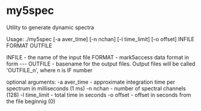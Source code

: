 # my5spec
Utility to generate dynamic spectra

Usage: ./my5spec [-a aver_time] [-n nchan] [-l time_limit] [-o offset] INFILE FORMAT OUTFILE 

INFILE    - the name of the input file
FORMAT    - mark5access data format in form <FORMAT>-<Mbps>-<nchan>-<nbit>
OUTFILE   - basename for the output files.
Output files will be called 'OUTFILE_n', where n is IF number

optional arguments:
  -a aver_time  - approximate integration time per spectrum in milliseconds (1 ms)
  -n nchan      - number of spectral channels (128)
  -l time_limit - total time in seconds
  -o offset     - offset in seconds from the file beginnig (0)
